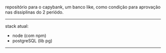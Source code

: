 repositório para o capybank, um banco like, como condição para aprovação nas dissiplinas do 2 periódo.
______________________________________________________________________________________________________
stack atual: 

- node (com npm)
- postgreSQL (lib pg)
------------------------------------------------------------------------------------------------------